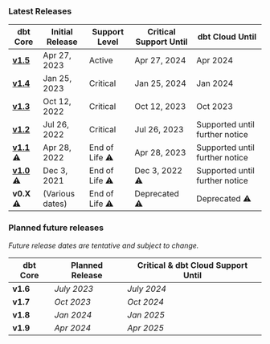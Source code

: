 ### Latest Releases

| dbt Core                                                   | Initial Release | Support Level | Critical Support Until  | dbt Cloud Until |
|------------------------------------------------------------|-----------------|---------------|-------------------------|-----------------|
| [**v1.5**](/guides/migration/versions/upgrading-to-v1.5)   | Apr 27, 2023    | Active        | Apr 27, 2024            | Apr 2024        |
| [**v1.4**](/guides/migration/versions/upgrading-to-v1.4)   | Jan 25, 2023    | Critical      | Jan 25, 2024            | Jan 2024        |
| [**v1.3**](/guides/migration/versions/upgrading-to-v1.3)   | Oct 12, 2022    | Critical      | Oct 12, 2023            | Oct 2023        |
| [**v1.2**](/guides/migration/versions/upgrading-to-v1.2)   | Jul 26, 2022    | Critical      | Jul 26, 2023            | Supported until further notice |
| [**v1.1**](/guides/migration/versions/upgrading-to-v1.1) ⚠️ | Apr 28, 2022    | End of Life ⚠️ | Apr 28, 2023            | Supported until further notice |
| [**v1.0**](/guides/migration/versions/upgrading-to-v1.0) ⚠️ | Dec 3, 2021     | End of Life ⚠️ | Dec 3, 2022 ⚠️           | Supported until further notice |
|  **v0.X** ⚠️                                                | (Various dates) | End of Life ⚠️ | Deprecated ⚠️            | Deprecated ⚠️    |

### Planned future releases

_Future release dates are tentative and subject to change._

| dbt Core | Planned Release | Critical & dbt Cloud Support Until  |
|----------|-----------------|-------------------------------------|
| **v1.6** | _July 2023_     | _July 2024_                         |
| **v1.7** | _Oct 2023_      | _Oct 2024_                          |
| **v1.8** | _Jan 2024_      | _Jan 2025_                          |
| **v1.9** | _Apr 2024_      | _Apr 2025_                          |